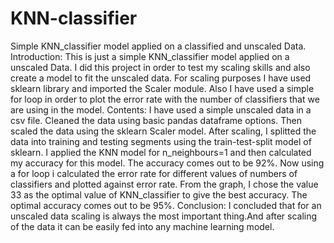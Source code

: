 # KNN-classifier
Simple KNN_classifier model applied on a classified and unscaled Data.  Introduction:  This is just a simple KNN_classifier model applied on a unscaled Data. I did this project in order to test my scaling skills and also create a model to fit the unscaled data. For scaling purposes I have used sklearn library and imported the Scaler module. Also I have used a simple for loop in order to plot the error rate with the number of classifiers that we are using in the model. Contents:  I have used a simple unscaled data in a csv file. Cleaned the data using basic pandas dataframe options. Then scaled the data using the sklearn Scaler model. After scaling, I splitted the data into training and testing segments using the train-test-split model of sklearn. I applied the KNN model for n_neighbours=1 and then calculated my accuracy for this model. The accuracy comes out to be 92%. Now using a for loop i calculated the error rate for different values of numbers of classifiers and plotted against error rate. From the graph, I chose the value 33 as the optimal value of KNN_classifier to give the best accuracy. The optimal accuracy comes out to be 95%. Conclusion: I concluded that for an unscaled data scaling is always the most important thing.And after scaling of the data it can be easily fed into any machine learning model.
